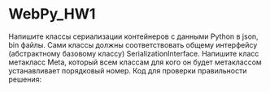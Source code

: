 # WebPy_HW1

Напишите классы сериализации контейнеров с данными Python в json, bin файлы. Сами классы должны соответствовать общему интерфейсу (абстрактному базовому классу) SerializationInterface.
Напишите класс метакласс Meta, который всем классам для кого он будет метаклассом устанавливает порядковый номер. Код для проверки правильности решения:
